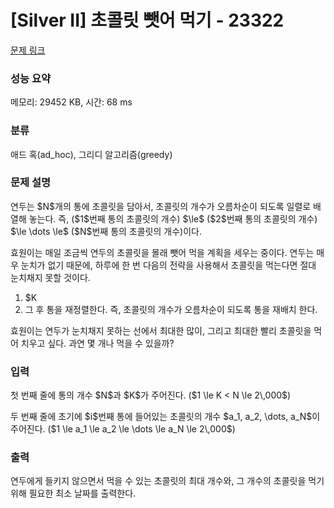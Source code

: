 # [Silver II] 초콜릿 뺏어 먹기 - 23322 

[문제 링크](https://www.acmicpc.net/problem/23322) 

### 성능 요약

메모리: 29452 KB, 시간: 68 ms

### 분류

애드 혹(ad_hoc), 그리디 알고리즘(greedy)

### 문제 설명

<p>연두는 $N$개의 통에 초콜릿을 담아서, 초콜릿의 개수가 오름차순이 되도록 일렬로 배열해 놓는다. 즉, ($1$번째 통의 초콜릿의 개수) $\le$ ($2$번째 통의 초콜릿의 개수) $\le \dots \le$ ($N$번째 통의 초콜릿의 개수)이다. </p>

<p>효원이는 매일 조금씩 연두의 초콜릿을 몰래 뺏어 먹을 계획을 세우는 중이다. 연두는 매우 눈치가 없기 때문에, 하루에 한 번 다음의 전략을 사용해서 초콜릿을 먹는다면 절대 눈치채지 못할 것이다.</p>

<ol>
	<li>$K<i$인 $i$를 골라, $i-K$번째 통에 있는 초콜릿의 개수와 똑같아질 때까지 $i$번째 통에서 초콜릿을 꺼내 먹는다.</li>
	<li>그 후 통을 재정렬한다. 즉, 초콜릿의 개수가 오름차순이 되도록 통을 재배치 한다.</li>
</ol>

<p>효원이는 연두가 눈치채지 못하는 선에서 최대한 많이, 그리고 최대한 빨리 초콜릿을 먹어 치우고 싶다. 과연 몇 개나 먹을 수 있을까?</p>

### 입력 

 <p>첫 번째 줄에 통의 개수 $N$과 $K$가 주어진다. ($1 \le K < N \le 2\,000$)</p>

<p>두 번째 줄에 초기에 $i$번째 통에 들어있는 초콜릿의 개수 $a_1, a_2, \dots, a_N$이 주어진다. ($1 \le a_1 \le a_2 \le \dots \le a_N \le 2\,000$)</p>

### 출력 

 <p>연두에게 들키지 않으면서 먹을 수 있는 초콜릿의 최대 개수와, 그 개수의 초콜릿을 먹기 위해 필요한 최소 날짜를 출력한다.</p>

